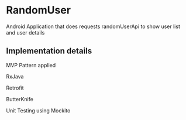# RandomUser

Android Application that does requests randomUserApi to show user list and user details

## Implementation details

MVP Pattern applied

RxJava

Retrofit
 
ButterKnife

Unit Testing using Mockito
